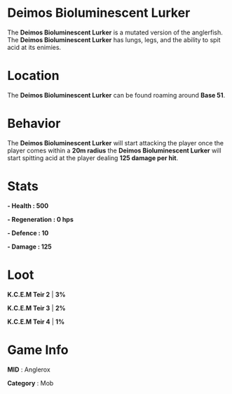 # Deimos Bioluminescent Lurker

The **Deimos Bioluminescent Lurker** is a mutated version of the anglerfish. The **Deimos Bioluminescent Lurker** has lungs, legs, and the ability to spit acid at its enimies.

# Location

The **Deimos Bioluminescent Lurker** can be found roaming around **Base 51**.

# Behavior

The **Deimos Bioluminescent Lurker** will start attacking the player once the player comes within a **20m radius** the **Deimos Bioluminescent Lurker** will start spitting acid at the player dealing **125 damage per hit**.

# Stats 

**- Health : 500**

**- Regeneration : 0 hps**

**- Defence : 10**

**- Damage : 125**

# Loot

**K.C.E.M Teir 2** | **3%**

**K.C.E.M Teir 3** | **2%**

**K.C.E.M Teir 4** | **1%**

# Game Info

**MID** : Anglerox

**Category** : Mob
